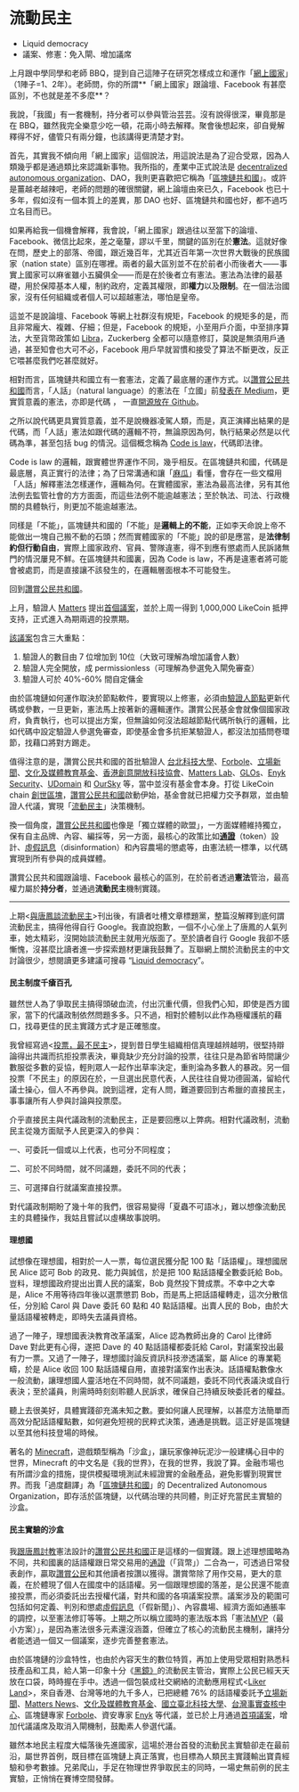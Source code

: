 # 流動民主



* Liquid democracy
* 議案、修憲：免入閘、增加議席

上月跟中學同學和老師 BBQ，提到自己這陣子在研究怎樣成立和運作「[網上國家](https://matters.news/@dablog/%E8%BD%89-%E4%BB%A5%E5%8D%80%E5%A1%8A%E9%8F%88%E6%8A%80%E8%A1%93%E6%89%93%E9%80%A0%E8%99%9B%E6%93%AC%E5%9C%8B-%E8%99%9B%E6%93%AC%E5%9C%8B%E5%AE%B6%E6%99%82%E4%BB%A3%E7%9A%84%E5%85%AC%E6%B0%91%E8%BA%AB%E4%BB%BD%E6%8E%A2%E8%A8%8E-%E5%B7%B4%E9%BB%8E%E5%9C%8B%E5%AE%B6%E7%A7%91%E7%A0%94%E4%B8%AD%E5%BF%83%E5%B8%B8%E4%BB%BB%E7%A0%94%E7%A9%B6%E5%93%A1-primavera-de-filippi-citizenship-in-the-era-of-blockchain-based-virtual-nations-%E7%B9%81%E4%B8%AD%E8%AD%AF-zdpuB1NX358yf7SRRKsckAAEatAVPehwdXma4wDe3RPmVaQaU)」（1陣子=1、2年）。老師問，你的所謂**「網上國家」跟論壇、Facebook 有甚麼區別，不也就是差不多麼**？

我說，「我國」有一套機制，持分者可以參與管治芸芸。沒有說得很深，畢竟那是在 BBQ，雖然我完全樂意少吃一頓，花兩小時去解釋。聚會後想起來，卻自覺解釋得不好，儘管只有兩分鐘，也該講得更清楚才對。

首先，其實我不傾向用「網上國家」這個說法，用這說法是為了迎合受眾，因為人類幾乎都是通過類比來認識新事物。我所指的，產業中正式說法是 [decentralized autonomous organization](https://ckxpress.com/republic-of-blockchain/)、DAO，我則更喜歡把它稱為「[區塊鏈共和國](https://ckxpress.com/republic-of-blockchain/)」。或許是薑越老越辣吧，老師的問題的確很關鍵，網上論壇由來已久，Facebook 也已十多年，假如沒有一個本質上的差異，那 DAO 也好、區塊鏈共和國也好，都不過巧立名目而已。

如果再給我一個機會解釋，我會說，「網上國家」跟過往以至當下的論壇、Facebook、微信比起來，差之毫釐，謬以千里，關鍵的區別在於**憲法**。這就好像在問，歷史上的部落、帝國，跟近幾百年，尤其近百年第一次世界大戰後的民族國家（nation state）區別在哪裡。兩者的最大區別並不在於前者小而後者大 —— 事實上國家可以麻雀雖小五臟俱全—— 而是在於後者立有憲法。憲法為法律的最基礎，用於保障基本人權，制約政府，定義其權限，即**權力**以及**限制**。在一個法治國家，沒有任何組織或者個人可以超越憲法，哪怕是皇帝。

這並不是說論壇、Facebook 等網上社群沒有規矩，Facebook 的規矩多的是，而且非常龐大、複雜、仔細；但是，Facebook 的規矩，小至用戶介面，中至排序算法，大至貨幣政策如 [Libra](https://libra.org/en-US/)，Zuckerberg 全都可以隨意修訂，莫說是無須用戶通過，甚至知會也大可不必，Facebook 用戶早就習慣和接受了算法不斷更改，反正它喂甚麼我們吃甚麼就好。

相對而言，區塊鏈共和國立有一套憲法，定義了最底層的運作方式。以[讚賞公民共和國](https://like.co/in/getapp)而言，「人話」（natural language）的憲法在「立國」前[發表在 Medium](https://medium.com/likecoin/genesis-republic-of-liker-land-3903bd4d3bc6)，更實質意義的憲法，亦即是代碼 ， 一直[開源放在 Github](https://github.com/likecoin)。

之所以說代碼更具實質意義，並不是說機器凌駕人類，而是，真正演繹出結果的是代碼，而「人話」憲法如跟代碼的邏輯不符，無論原因為何，執行結果必然是以代碼為準，甚至包括 bug 的情況。這個概念稱為 [Code is law](https://harvardmagazine.com/2000/01/code-is-law-html)，代碼即法律。

Code is law 的邏輯，跟實體世界運作不同，幾乎相反。在區塊鏈共和國，代碼是最底層，真正實行的法律；為了日常溝通和讓「[麻瓜](https://en.wikipedia.org/wiki/Muggle)」看懂，會存在一些文檔用「人話」解釋憲法怎樣運作，邏輯為何。在實體國家，憲法為最高法律，另有其他法例去監管社會的方方面面，而這些法例不能逾越憲法；至於執法、司法、行政機關的具體執行，則更加不能逾越憲法。

同樣是「不能」，區塊鏈共和國的「不能」是**邏輯上的不能**，正如李天命說上帝不能做出一塊自己搬不動的石頭；然而實體國家的「不能」說的卻是應當，是**法律制約但行動自由**，實際上國家政府、官員、警隊違憲，得不到應有懲處而人民訴諸無門的情況屢見不鮮。在區塊鏈共和國裏，因為 Code is law，不再是違憲者將可能會被處罰，而是直接讓不該發生的，在邏輯層面根本不可能發生。

回到[讚賞公民共和國](https://matters.news/@ckxpress/%E7%AD%94%E5%AE%A2%E5%95%8F-%E8%AE%9A%E8%B3%9E%E5%85%AC%E6%B0%91%E5%85%B1%E5%92%8C%E5%9C%8B%E8%B7%9F%E4%B8%80%E8%88%AC%E7%B6%B2%E4%B8%8A%E7%A4%BE%E7%BE%A4%E6%9C%89%E4%BD%95%E5%8D%80%E5%88%A5-bafyreicvbe6hrhki4oz3vlwn4xvsz5urdexklzcqztcwetug5rrg3zjhdq)。

上月，驗證人 [Matters](https://matters.news/) 提出[首個議案](https://likecoin.bigdipper.live/proposals/1)，並於上周一得到 1,000,000 LikeCoin 抵押支持，正式進入為期兩週的投票期。

[該議案](https://likecoin.bigdipper.live/proposals/1)包含三大重點：

1. 驗證人的數目由 7 位增加到 10位（大致可理解為增加議會人數）
2. 驗證人完全開放，成 permissionless（可理解為參選免入閘免審查）
3. 驗證人可於 40%-60% 間自定傭金

由於區塊鏈如何運作取決於節點軟件，要實現以上修憲，必須由[驗證人節點](https://github.com/likecoin/likecoin-chain)更新代碼或參數，一旦更新，憲法馬上按著新的邏輯運作。讚賞公民基金會就像個國家政府，負責執行，也可以提出方案，但無論如何沒法超越節點代碼所執行的邏輯，比如代碼中設定驗證人參選免審查，即使基金會多抗拒某驗證人，都沒法加插問卷環節，找藉口將對方踢走。

值得注意的是，讚賞公民共和國的首批驗證人 [台北科技大學](https://www.ntut.edu.tw/)、[Forbole](https://www.forbole.com/)、[立場新聞](https://thestandnews.com/)、[文化及媒體教育基金](https://www.cmef.org.hk/eng)、[香港創意開放科技協會](https://cota.hk/)、[Matters Lab](https://matters.news/)、[GLOs](https://www.glos.world/)、[Enyk Security](https://enyk.io/)、[UDomain](https://www.udomain.com/) 和 [OurSky](https://oursky.com/) 等，當中並沒有基金會本身。打從 LikeCoin chain [創世區塊](https://medium.com/likecoin/genesis-republic-of-liker-land-3903bd4d3bc6)，[讚賞公民共和國](https://matters.news/@ckxpress/%E7%AD%94%E5%AE%A2%E5%95%8F-%E8%AE%9A%E8%B3%9E%E5%85%AC%E6%B0%91%E5%85%B1%E5%92%8C%E5%9C%8B%E8%B7%9F%E4%B8%80%E8%88%AC%E7%B6%B2%E4%B8%8A%E7%A4%BE%E7%BE%A4%E6%9C%89%E4%BD%95%E5%8D%80%E5%88%A5-bafyreicvbe6hrhki4oz3vlwn4xvsz5urdexklzcqztcwetug5rrg3zjhdq)啟動伊始，基金會就已把權力交予群眾，並由驗證人代議，實現「[流動民主](https://matters.news/@edmond/%E6%B0%91%E4%B8%BB-1-0-%E5%88%B0-3-0-%E6%B5%81%E5%8B%95%E6%B0%91%E4%B8%BB-zdpuB2u9ZnKdsWz7eTfXHNyesgX1oqmpcymFrXZBb3Y7j23oa)」決策機制。

換一個角度，[讚賞公民共和國](https://matters.news/@ckxpress/%E7%AD%94%E5%AE%A2%E5%95%8F-%E8%AE%9A%E8%B3%9E%E5%85%AC%E6%B0%91%E5%85%B1%E5%92%8C%E5%9C%8B%E8%B7%9F%E4%B8%80%E8%88%AC%E7%B6%B2%E4%B8%8A%E7%A4%BE%E7%BE%A4%E6%9C%89%E4%BD%95%E5%8D%80%E5%88%A5-bafyreicvbe6hrhki4oz3vlwn4xvsz5urdexklzcqztcwetug5rrg3zjhdq)也像是「獨立媒體的歐盟」，一方面媒體維持獨立，保有自主品牌、內容、編採等，另一方面，最核心的政策比如[**通證**](https://matters.news/@ckxpress/%E6%BC%82%E6%B5%81%E6%95%99%E5%AE%A4-ii-%E5%BE%9E%E5%83%B9%E5%80%BC%E5%88%B0%E5%83%B9%E6%A0%BC-zdpuAshJFdgUT9TC1NSY3F7CF8LYJZdneebJx21tgB34TTXAX)（token）設計、[虛假訊息](https://matters.news/@ckxpress/%E9%80%99%E6%98%AF%E4%BF%A1%E6%81%AF%E6%9C%80%E8%B1%90%E5%AF%8C%E7%9A%84%E5%B9%B4%E4%BB%A3-%E9%80%99%E6%98%AF%E4%BF%A1%E6%81%AF%E6%9C%80%E8%99%9B%E5%81%87%E7%9A%84%E5%B9%B4%E4%BB%A3-zdpuAmfRbUp6FZVbEKrT3pZZX4ztR1ek5DBTGfvSNnZuu8Ryy)（disinformation）和內容農場的懲處等，由憲法統一標準，以代碼實現到所有參與的成員媒體。

讚賞公民共和國跟論壇、Facebook 最核心的區別，在於前者透過**憲法**管治，最高權力屬於**持分者**，並通過**流動民主**機制實踐。

-----------

上期&lt;[與唐鳳談流動民主](https://ckxpress.com/liquid-democracy-with-audrey-tang/)&gt;刊出後，有讀者吐槽文章標題黨，整篇沒解釋到底何謂流動民主，搞得他得自行 Google。我直說抱歉，一個不小心坐上了唐鳳的人氣列車，她太精彩，沒開始談流動民主就用光版面了。至於讀者自行 Google 我卻不感慚愧，沒甚麼比讀者進一步探索題材更讓我鼓舞了。互聯網上關於流動民主的中文討論很少，想閱讀更多建議可搜尋 “[Liquid democracy](https://en.wikipedia.org/wiki/Liquid_democracy)”。

#### 民主制度千瘡百孔

雖然世人為了爭取民主搞得頭破血流，付出沉重代價，但我們心知，即使是西方國家，當下的代議政制依然問題多多。只不過，相對於體制以此作為極權護航的藉口，找尋更佳的民主實踐方式才是正確態度。

我曾經寫過&lt;[投票，最不民主](https://ckxpress.com/voting-is-the-least-democratic/)&gt;，提到昔日學生組織相信真理越辨越明，很堅持辯論得出共識而抗拒投票表決，畢竟缺少充分討論的投票，往往只是為節省時間讓少數服從多數的妥協，輕則眾人一起作出草率決定，重則淪為多數人的暴政。另一個投票「不民主」的原因在於，一旦選出民意代表，人民往往自覺功德圓滿，留給代議士操心，個人不再參與。說到這裡，定有人問，難道要回到古希臘的直接民主，事事讓所有人參與討論與投票麼。

介乎直接民主與代議政制的流動民主，正是要回應以上弊病。相對代議政制，流動民主從幾方面賦予人民更深入的參與：

一、可委託一個或以上代表，也可分不同程度；

二、可於不同時間，就不同議題，委託不同的代表；

三、可選擇自行就議案直接投票。

對代議政制期盼了幾十年的我們，很容易變得「夏蟲不可語冰」，難以想像流動民主的具體操作，我姑且嘗試以虛構故事說明。

#### 理想國

試想像在理想國，相對於一人一票，每位選民獲分配 100 點「話語權」。理想國居民 Alice 認可 Bob 的政見、能力與誠信，於是把 100 點話語權全數委託給 Bob。豈料，理想國政府提出出賣人民的議案，Bob 竟然投下贊成票。不幸中之大幸是，Alice 不用等待四年後以選票懲罰 Bob，而是馬上把話語權轉走，這次分散信任，分別給 Carol 與 Dave 委託 60 點和 40 點話語權。出賣人民的 Bob，由於大量話語權被轉走，即時失去議員資格。

過了一陣子，理想國表決教育改革議案，Alice 認為教師出身的 Carol 比律師 Dave 對此更有心得，遂把 Dave 的 40 點話語權都委託給 Carol，對議案投出最有力一票。又過了一陣子，理想國討論反資訊科技滲透議案，屬 Alice 的專業範疇，於是 Alice 收回 100 點話語權自用，直接對議案作出表決。話語權點數像水一般流動，讓理想國人靈活地在不同時間，就不同議題，委託不同代表議決或自行表決；至於議員，則需時時刻刻聆聽人民訴求，確保自己持續反映委託者的權益。

聽上去很美好，具體實踐卻充滿未知之數。要如何讓人民理解，以甚麼方法簡單而高效分配話語權點數，如何避免短視的民粹式決策，通通是挑戰。這正好是區塊鏈以至其他科技登場的時候。

著名的 [Minecraft](https://ckxpress.com/minecraft-letter/)，遊戲類型稱為「沙盒」，讓玩家像神玩泥沙一般建構心目中的世界，Minecraft 的中文名是《我的世界》，在我的世界，我說了算。金融市場也有所謂沙盒的措施，提供模擬環境測試未經證實的金融產品，避免影響到現實世界。而我「過度翻譯」為「[區塊鏈共和國](https://ckxpress.com/republic-of-blockchain/)」的 Decentralized Autonomous Organization，即存活於區塊鏈，以代碼治理的共同體，則正好充當民主實驗的沙盒。

#### 民主實驗的沙盒

我[跟唐鳳討教](https://ckxpress.com/liquid-democracy-with-audrey-tang/)憲法設計的[讚賞公民共和國](https://liker.land/)正是這樣的一個實踐。跟上述理想國略為不同，共和國裏的話語權跟日常交易用的[通證](https://ckxpress.com/from-value-to-price/)（「貨幣」）二合為一，可透過日常發表創作，贏取[讚賞公民](https://ckxpress.com/design-of-civic-liker-mechanism/)和其他讀者按讚以獲得。讚賞幣除了用作交易，更大的意義，在於體現了個人在國度中的話語權。另一個跟理想國的落差，是公民還不能直接投票，而必須委託出去授權代議，對共和國的各項議案投票。議案涉及的範圍可包括如何定義、判別和懲處[虛假訊息](https://ckxpress.com/taiwan-factcheck-center/)（「假新聞」）、內容農場、經濟方面如通脹率的調控，以至憲法修訂等等。上期之所以稱立國時的憲法版本爲「憲法[MVP](https://ckxpress.com/mvp/)（最小方案）」，是因為憲法很多元素還沒涵蓋，但確立了核心的流動民主機制，讓持分者能透過一個又一個議案，逐步完善整套憲法。

由於區塊鏈的沙盒特性，也由於內容天生的數位特質，再加上使用受眾相對熟悉科技產品和工具，給人第一印象十分《[黑鏡》](https://en.wikipedia.org/wiki/Black_Mirror)的流動民主管治，實際上公民已經天天放在口袋，時時握在手中。透過一個包裝成社交網絡的流動應用程式&lt;[Liker Land](https://like.co/in/getapp)&gt;，來自香港、台灣等地的九千多人，已把總體 76% 的話語權委託予[立場新聞](https://www.thestandnews.com/)、[Matters News](https://matters.news/)、[文化及媒體教育基金](https://www.cmef.org.hk/)、[國立臺北科技大學](https://www.ntut.edu.tw/)、[台灣事實查核中心](https://tfc-taiwan.org.tw/)、區塊鏈專家 [Forbole](https://www.forbole.com/)、資安專家 [Enyk](https://enyk.io/) 等代議，並已於上月通過[首項議案](https://likecoin.bigdipper.live/proposals/1)，增加代議議席及取消入閘機制，鼓勵素人參選代議。

雖然本地民主程度大幅落後先進國家，這場於港台首發的流動民主實驗卻走在最前沿，屬世界首例，既目標在區塊鏈上真正落實，也目標為人類民主實踐輸出寶貴經驗和參考數據。兄弟爬山，手足在物理世界爭取民主的同時，一場史無前例的民主實驗，正悄悄在賽博空間發酵。

